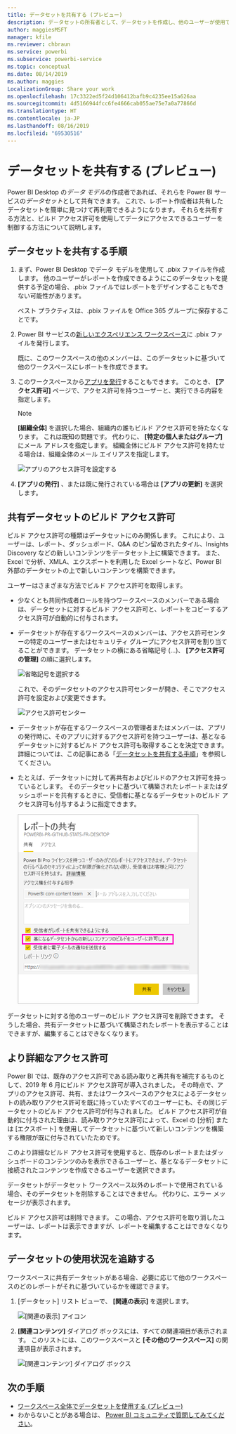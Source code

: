 ```yaml
---
title: データセットを共有する (プレビュー)
description: データセットの所有者として、データセットを作成し、他のユーザーが使用できるように共有することができます。 ビルド アクセス許可を使用して、データにアクセスできるユーザーを制御する方法について説明します。
author: maggiesMSFT
manager: kfile
ms.reviewer: chbraun
ms.service: powerbi
ms.subservice: powerbi-service
ms.topic: conceptual
ms.date: 08/14/2019
ms.author: maggies
LocalizationGroup: Share your work
ms.openlocfilehash: 17c3322ed5f24d106412bafb9c4235ee15a626aa
ms.sourcegitcommit: 4d5166944fcc6fe4666cab055ae75e7a0a77866d
ms.translationtype: HT
ms.contentlocale: ja-JP
ms.lasthandoff: 08/16/2019
ms.locfileid: "69530516"
---
```

# <a name="share-a-dataset-preview"></a>データセットを共有する (プレビュー)

Power BI Desktop の*データ モデル*の作成者であれば、それらを Power BI サービスの*データセット*として共有できます。 これで、レポート作成者は共有したデータセットを簡単に見つけて再利用できるようになります。 それらを共有する方法と、ビルド アクセス許可を使用してデータにアクセスできるユーザーを制御する方法について説明します。

## <a name="steps-to-sharing-your-dataset"></a>データセットを共有する手順

1. まず、Power BI Desktop でデータ モデルを使用して .pbix ファイルを作成します。 他のユーザーがレポートを作成できるようにこのデータセットを提供する予定の場合、.pbix ファイルではレポートをデザインすることもできない可能性があります。

    ベスト プラクティスは、.pbix ファイルを Office 365 グループに保存することです。

1. Power BI サービスの[新しいエクスペリエンス ワークスペース](service-create-the-new-workspaces.md)に .pbix ファイルを発行します。
    
    既に、このワークスペースの他のメンバーは、このデータセットに基づいて他のワークスペースにレポートを作成できます。

1. このワークスペースから[アプリを発行](service-create-distribute-apps.md)することもできます。 このとき、 **[アクセス許可]** ページで、アクセス許可を持つユーザーと、実行できる内容を指定します。

    > [!NOTE]
    > **[組織全体]** を選択した場合、組織内の誰もビルド アクセス許可を持たなくなります。 これは既知の問題です。 代わりに、 **[特定の個人またはグループ]** にメール アドレスを指定します。  組織全体にビルド アクセス許可を持たせる場合は、組織全体のメール エイリアスを指定します。

    ![アプリのアクセス許可を設定する](media/service-datasets-build-permissions/power-bi-dataset-app-permissions.png)

1. **[アプリの発行]** 、または既に発行されている場合は **[アプリの更新]** を選択します。

## <a name="build-permissions-for-shared-datasets"></a>共有データセットのビルド アクセス許可

ビルド アクセス許可の種類はデータセットにのみ関係します。 これにより、ユーザーは、レポート、ダッシュボード、Q&A のピン留めされたタイル、Insights Discovery などの新しいコンテンツをデータセット上に構築できます。 また、Excel で分析、XMLA、エクスポートを利用した Excel シートなど、Power BI 外部のデータセットの上で新しいコンテンツを構築できます。

ユーザーはさまざまな方法でビルド アクセス許可を取得します。

- 少なくとも共同作成者ロールを持つワークスペースのメンバーである場合は、データセットに対するビルド アクセス許可と、レポートをコピーするアクセス許可が自動的に付与されます。
 
- データセットが存在するワークスペースのメンバーは、アクセス許可センターの特定のユーザーまたはセキュリティ グループにアクセス許可を割り当てることができます。 データセットの横にある省略記号 (...)、 **[アクセス許可の管理]** の順に選択します。

    ![省略記号を選択する](media/service-datasets-build-permissions/power-bi-dataset-manage-permissions.png)

    これで、そのデータセットのアクセス許可センターが開き、そこでアクセス許可を設定および変更できます。

    ![アクセス許可センター](media/service-datasets-build-permissions/power-bi-dataset-permissions.png)

- データセットが存在するワークスペースの管理者またはメンバーは、アプリの発行時に、そのアプリに対するアクセス許可を持つユーザーは、基となるデータセットに対するビルド アクセス許可も取得することを決定できます。 詳細については、この記事にある「[データセットを共有する手順](#steps-to-sharing-your-dataset)」を参照してください。

- たとえば、データセットに対して再共有およびビルドのアクセス許可を持っているとします。 そのデータセットに基づいて構築されたレポートまたはダッシュボードを共有するときに、受信者に基となるデータセットのビルド アクセス許可も付与するように指定できます。

    ![ビルド アクセス許可](media/service-datasets-build-permissions/power-bi-share-report-allow-users.png)

データセットに対する他のユーザーのビルド アクセス許可を削除できます。 そうした場合、共有データセットに基づいて構築されたレポートを表示することはできますが、編集することはできなくなります。

## <a name="more-granular-permissions"></a>より詳細なアクセス許可

Power BI では、既存のアクセス許可である読み取りと再共有を補完するものとして、2019 年 6 月にビルド アクセス許可が導入されました。 その時点で、アプリのアクセス許可、共有、またはワークスペースのアクセスによるデータセットの読み取りアクセス許可を既に持っていたすべてのユーザーにも、その同じデータセットのビルド アクセス許可が付与されました。 ビルド アクセス許可が自動的に付与された理由は、読み取りアクセス許可によって、Excel の [分析] または [エクスポート] を使用してデータセットに基づいて新しいコンテンツを構築する権限が既に付与されていたためです。

このより詳細なビルド アクセス許可を使用すると、既存のレポートまたはダッシュボードのコンテンツのみを表示できるユーザーと、基となるデータセットに接続されたコンテンツを作成できるユーザーを選択できます。

データセットがデータセット ワークスペース以外のレポートで使用されている場合、そのデータセットを削除することはできません。 代わりに、エラー メッセージが表示されます。

ビルド アクセス許可は削除できます。 この場合、アクセス許可を取り消したユーザーは、レポートは表示できますが、レポートを編集することはできなくなります。

## <a name="track-your-dataset-usage"></a>データセットの使用状況を追跡する

ワークスペースに共有データセットがある場合、必要に応じて他のワークスペースのどのレポートがそれに基づいているかを確認できます。

1. [データセット] リスト ビューで、 **[関連の表示]** を選択します。

    ![[関連の表示] アイコン](media/service-datasets-build-permissions/power-bi-dataset-view-related-to-dataset.png)

1. **[関連コンテンツ]** ダイアログ ボックスには、すべての関連項目が表示されます。 このリストには、このワークスペースと **[その他のワークスペース]** の関連項目が表示されます。
 
    ![[関連コンテンツ] ダイアログ ボックス](media/service-datasets-build-permissions/power-bi-dataset-related-workspaces.png)

## <a name="next-steps"></a>次の手順

- [ワークスペース全体でデータセットを使用する (プレビュー)](service-datasets-across-workspaces.md)
- わからないことがある場合は、 [Power BI コミュニティで質問してみてください](http://community.powerbi.com/)。
